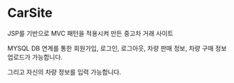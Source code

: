 # CarSite

JSP를 기반으로 MVC 패턴을 적용시켜 만든 중고차 거래 사이트 

MYSQL DB 연계를 통한 회원가입, 로그인, 로그아웃, 차량 판매 정보, 차량 구매 정보 업로드가 가능합니다. 

그리고 자신의 차량 정보를 입력 가능합니다. 
